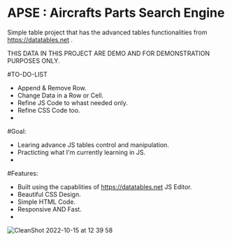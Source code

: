 # APSE : Aircrafts Parts Search Engine



Simple table project that has the advanced tables functionalities from https://datatables.net .

THIS DATA IN THIS PROJECT ARE DEMO AND FOR DEMONSTRATION PURPOSES ONLY.


#TO-DO-LIST
- Append & Remove Row.
- Change Data in a Row or Cell.
- Refine JS Code to whast needed only.
- Refine CSS Code too.
- 

#Goal:
- Learing advance JS tables control and manipulation.
- Practicting what I'm currently learning in JS. 
- 

#Features:
- Built using the capablities of https://datatables.net JS Editor.
- Beautiful CSS Design.
- Simple HTML Code.
- Responsive AND Fast.
- 

![CleanShot 2022-10-15 at 12 39 58](https://user-images.githubusercontent.com/20871728/195977682-1863994d-0ba3-4235-8a1e-c4b7ad7f3241.gif)
